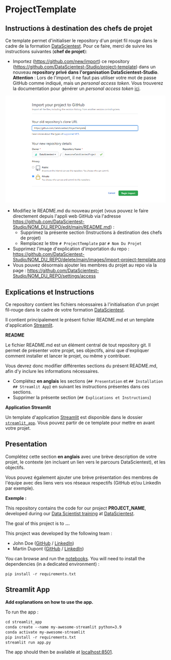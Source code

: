 # ProjectTemplate

## Instructions à destination des chefs de projet

Ce template permet d'initialiser le repository d'un projet fil rouge dans le cadre de la formation [DataScientest](https://datascientest.com/). Pour ce faire, merci de suivre les instructions suivantes (**chef de projet**):

- Importez (https://github.com/new/import) ce repository (https://github.com/DataScientest-Studio/project-template) dans un nouveau **repository privé dans l'organisation DataScientest-Studio**.
  **Attention** : Lors de l'import, il ne faut pas utiliser votre mot de passe GitHub comme indiqué, mais un _personal access token_. Vous trouverez la documentation pour générer un _personal access token_ [ici](https://docs.github.com/en/authentication/keeping-your-account-and-data-secure/creating-a-personal-access-token).

![Import Project](images/import-project-template.png)

- Modifiez le README.md du nouveau projet (vous pouvez le faire directement depuis l'appli web GitHub via l'adresse https://github.com/DataScientest-Studio/NOM_DU_REPO/edit/main/README.md) :
  - Supprimez la présente section (Instructions à destination des chefs de projet)
  - Remplacez le titre `# ProjectTemplate` par `# Nom Du Projet`
- Supprimez l'image d'explication d'importation du repo :
  https://github.com/DataScientest-Studio/NOM_DU_REPO/delete/main/images/import-project-template.png
- Vous pouvez désormais ajouter les membres du projet au repo via la page : https://github.com/DataScientest-Studio/NOM_DU_REPO/settings/access

## Explications et Instructions

Ce repository contient les fichiers nécessaires à l'initialisation d'un projet fil-rouge dans le cadre de votre formation [DataScientest](https://datascientest.com/).

Il contient principalement le présent fichier README.md et un template d'application [Streamlit](https://streamlit.io/).

**README**

Le fichier README.md est un élément central de tout repository git. Il permet de présenter votre projet, ses objectifs, ainsi que d'expliquer comment installer et lancer le projet, ou même y contribuer.

Vous devrez donc modifier différentes sections du présent README.md, afin d'y inclure les informations nécessaires.

- Complétez **en anglais** les sections (`## Presentation` et `## Installation` `## Streamlit App`) en suivant les instructions présentes dans ces sections.
- Supprimer la présente section (`## Explications et Instructions`)

**Application Streamlit**

Un template d'application [Streamlit](https://streamlit.io/) est disponible dans le dossier [`streamlit_app`](streamlit_app). Vous pouvez partir de ce template pour mettre en avant votre projet.

## Presentation

Complétez cette section **en anglais** avec une brève description de votre projet, le contexte (en incluant un lien vers le parcours DataScientest), et les objectifs.

Vous pouvez également ajouter une brève présentation des membres de l'équipe avec des liens vers vos réseaux respectifs (GitHub et/ou LinkedIn par exemple).

**Exemple :**

This repository contains the code for our project **PROJECT_NAME**, developed during our [Data Scientist training](https://datascientest.com/en/data-scientist-course) at [DataScientest](https://datascientest.com/).

The goal of this project is to **...**

This project was developed by the following team :

- John Doe ([GitHub](https://github.com/) / [LinkedIn](http://linkedin.com/))
- Martin Dupont ([GitHub](https://github.com/) / [LinkedIn](http://linkedin.com/))

You can browse and run the [notebooks](./notebooks). You will need to install the dependencies (in a dedicated environment) :

```
pip install -r requirements.txt
```

## Streamlit App

**Add explanations on how to use the app.**

To run the app :

```shell
cd streamlit_app
conda create --name my-awesome-streamlit python=3.9
conda activate my-awesome-streamlit
pip install -r requirements.txt
streamlit run app.py
```

The app should then be available at [localhost:8501](http://localhost:8501).
